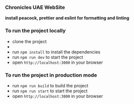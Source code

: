### Chronicles UAE WebSite 
**install peacock, prettier and eslint for formatting and linting**
### To run the project locally

* clone the project
* 
* run `npm install` to install the dependencies
* run `npm run dev` to start the project
* open `http://localhost:3000` in your browser

### To run the project in production mode
* run `npm run build` to build the project
* run `npm run start` to start the project
* open `http://localhost:3000` in your browser
